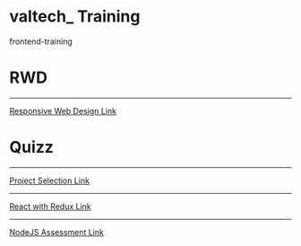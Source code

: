 # valtech_ Training
frontend-training

# RWD
<hr/>
<a href="https://alistapart.com/article/responsive-web-design/"> Responsive Web Design Link </a>


# Quizz
<hr/>
<a href="https://forms.gle/JgojNu9gWDsxhX6c7"> Project Selection Link </a>

<hr/>
<a href="https://forms.gle/aK75fHMygQGfAb9K7"> React with Redux Link </a>

<hr/>
<a href="https://forms.gle/ufAXb5NUPofMURkg8"> NodeJS Assessment Link </a>
